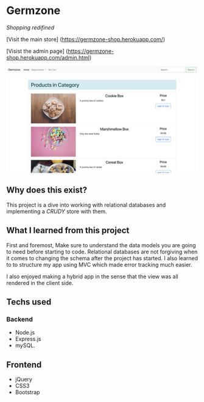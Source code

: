# Germzone
 *Shopping redifined*

[Visit the main store] (https://germzone-shop.herokuapp.com/)

[Visist the admin page] (https://germzone-shop.herokuapp.com/admin.html)

![alt text](markdown.png "Products page on Germzone.")


## Why does this exist? 
This project is a dive into working with relational databases and implementing a _CRUDY_ store with them. 

## What I learned from this project 

First and foremost, 
Make sure to understand the data models you are going to need before starting to code. Relational databases are not forgiving when it comes to changing the schema after the project has started. I also learned to to structure my app using MVC which made error tracking much easier. 

I also enjoyed making a hybrid app in the sense that the view was all rendered in the client side. 

## Techs used

### Backend 
* Node.js
* Express.js 
* mySQL.

## Frontend
* jQuery 
* CSS3
* Bootstrap 